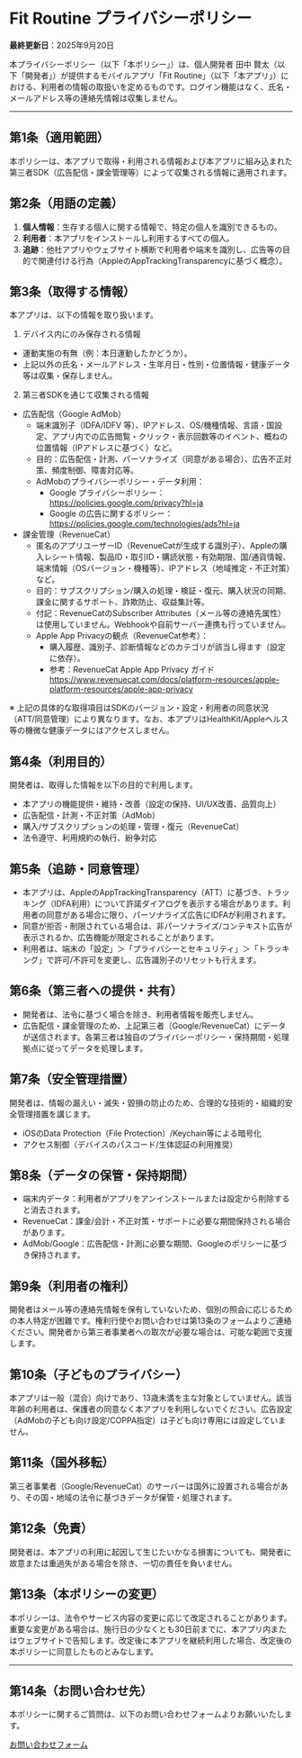 # Fit Routine プライバシーポリシー

**最終更新日**：2025年9月20日

本プライバシーポリシー（以下「本ポリシー」）は、個人開発者 田中 賢太（以下「開発者」）が提供するモバイルアプリ「Fit Routine」（以下「本アプリ」）における、利用者の情報の取扱いを定めるものです。ログイン機能はなく、氏名・メールアドレス等の連絡先情報は収集しません。

---

## 第1条（適用範囲）

本ポリシーは、本アプリで取得・利用される情報および本アプリに組み込まれた第三者SDK（広告配信・課金管理等）によって収集される情報に適用されます。

## 第2条（用語の定義）

1. **個人情報**：生存する個人に関する情報で、特定の個人を識別できるもの。
2. **利用者**：本アプリをインストールし利用するすべての個人。
3. **追跡**：他社アプリやウェブサイト横断で利用者や端末を識別し、広告等の目的で関連付ける行為（AppleのAppTrackingTransparencyに基づく概念）。

## 第3条（取得する情報）

本アプリは、以下の情報を取り扱います。

1) デバイス内にのみ保存される情報
- 運動実施の有無（例：本日運動したかどうか）。
- 上記以外の氏名・メールアドレス・生年月日・性別・位置情報・健康データ等は収集・保存しません。

2) 第三者SDKを通じて収集される情報
- 広告配信（Google AdMob）
  - 端末識別子（IDFA/IDFV 等）、IPアドレス、OS/機種情報、言語・国設定、アプリ内での広告閲覧・クリック・表示回数等のイベント、概ねの位置情報（IPアドレスに基づく）など。
  - 目的：広告配信・計測、パーソナライズ（同意がある場合）、広告不正対策、頻度制御、障害対応等。
  - AdMobのプライバシーポリシー・データ利用：
    - Google プライバシーポリシー：https://policies.google.com/privacy?hl=ja
    - Google の広告に関するポリシー：https://policies.google.com/technologies/ads?hl=ja
- 課金管理（RevenueCat）
  - 匿名のアプリユーザーID（RevenueCatが生成する識別子）、Appleの購入レシート情報、製品ID・取引ID・購読状態・有効期限、国/通貨情報、端末情報（OSバージョン・機種等）、IPアドレス（地域推定・不正対策）など。
  - 目的：サブスクリプション/購入の処理・検証・復元、購入状況の同期、課金に関するサポート、詐欺防止、収益集計等。
  - 付記：RevenueCatのSubscriber Attributes（メール等の連絡先属性）は使用していません。Webhookや自前サーバー連携も行っていません。
  - Apple App Privacyの観点（RevenueCat参考）：
    - 購入履歴、識別子、診断情報などのカテゴリが該当し得ます（設定に依存）。
    - 参考：RevenueCat Apple App Privacy ガイド
      https://www.revenuecat.com/docs/platform-resources/apple-platform-resources/apple-app-privacy

※ 上記の具体的な取得項目はSDKのバージョン・設定・利用者の同意状況（ATT/同意管理）により異なります。なお、本アプリはHealthKit/Appleヘルス等の機微な健康データにはアクセスしません。

## 第4条（利用目的）

開発者は、取得した情報を以下の目的で利用します。
- 本アプリの機能提供・維持・改善（設定の保持、UI/UX改善、品質向上）
- 広告配信・計測・不正対策（AdMob）
- 購入/サブスクリプションの処理・管理・復元（RevenueCat）
- 法令遵守、利用規約の執行、紛争対応

## 第5条（追跡・同意管理）

- 本アプリは、AppleのAppTrackingTransparency（ATT）に基づき、トラッキング（IDFA利用）について許諾ダイアログを表示する場合があります。利用者の同意がある場合に限り、パーソナライズ広告にIDFAが利用されます。
- 同意が拒否・制限されている場合は、非パーソナライズ/コンテキスト広告が表示されるか、広告機能が限定されることがあります。
- 利用者は、端末の「設定」＞「プライバシーとセキュリティ」＞「トラッキング」で許可/不許可を変更し、広告識別子のリセットも行えます。

## 第6条（第三者への提供・共有）

- 開発者は、法令に基づく場合を除き、利用者情報を販売しません。
- 広告配信・課金管理のため、上記第三者（Google/RevenueCat）にデータが送信されます。各第三者は独自のプライバシーポリシー・保持期間・処理拠点に従ってデータを処理します。

## 第7条（安全管理措置）

開発者は、情報の漏えい・滅失・毀損の防止のため、合理的な技術的・組織的安全管理措置を講じます。
- iOSのData Protection（File Protection）/Keychain等による暗号化
- アクセス制御（デバイスのパスコード/生体認証の利用推奨）

## 第8条（データの保管・保持期間）

- 端末内データ：利用者がアプリをアンインストールまたは設定から削除すると消去されます。
- RevenueCat：課金/会計・不正対策・サポートに必要な期間保持される場合があります。
- AdMob/Google：広告配信・計測に必要な期間、Googleのポリシーに基づき保持されます。

## 第9条（利用者の権利）

開発者はメール等の連絡先情報を保有していないため、個別の照会に応じるための本人特定が困難です。権利行使やお問い合わせは第13条のフォームよりご連絡ください。開発者から第三者事業者への取次が必要な場合は、可能な範囲で支援します。

## 第10条（子どものプライバシー）

本アプリは一般（混合）向けであり、13歳未満を主な対象としていません。該当年齢の利用者は、保護者の同意なく本アプリを利用しないでください。広告設定（AdMobの子ども向け設定/COPPA指定）は子ども向け専用には設定していません。

## 第11条（国外移転）

第三者事業者（Google/RevenueCat）のサーバーは国外に設置される場合があり、その国・地域の法令に基づきデータが保管・処理されます。

## 第12条（免責）

開発者は、本アプリの利用に起因して生じたいかなる損害についても、開発者に故意または重過失がある場合を除き、一切の責任を負いません。

## 第13条（本ポリシーの変更）

本ポリシーは、法令やサービス内容の変更に応じて改定されることがあります。重要な変更がある場合は、施行日の少なくとも30日前までに、本アプリ内またはウェブサイトで告知します。改定後に本アプリを継続利用した場合、改定後の本ポリシーに同意したものとみなします。

---

## 第14条（お問い合わせ先）

本ポリシーに関するご質問は、以下のお問い合わせフォームよりお願いいたします。

[お問い合わせフォーム](https://docs.google.com/forms/d/e/1FAIpQLScxm5fWDwRXDHnh1nadbTifBAKVM-Im4d0Ls6LSeI09bk6WCQ/viewform?usp=pp_url&entry.929544106=pp)

